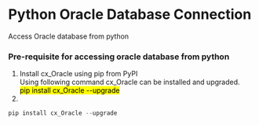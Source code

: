 # Python Oracle Database Connection
Access Oracle database from python

### Pre-requisite for accessing oracle database from python

<ol>
  <li> Install cx_Oracle using pip from PyPI</li>
  Using following command cx_Oracle can be installed and upgraded. </br>
  <mark>
  pip install cx_Oracle --upgrade
  </mark>
  <li></li>
</ol>

  ```python
  pip install cx_Oracle --upgrade
  ```
